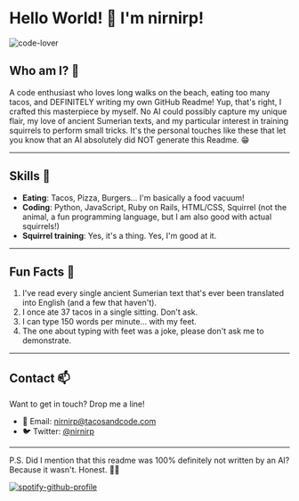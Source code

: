 # Hello World! 👋 I'm nirnirp!

![code-lover](https://user-images.githubusercontent.com/40427424/99978235-6fa7d180-2d71-11eb-8d2c-63eb8a8cb925.png)

## Who am I? 🧐

A code enthusiast who loves long walks on the beach, eating too many tacos, and DEFINITELY writing my own GitHub Readme! Yup, that's right, I crafted this masterpiece by myself. No AI could possibly capture my unique flair, my love of ancient Sumerian texts, and my particular interest in training squirrels to perform small tricks. It's the personal touches like these that let you know that an AI absolutely did NOT generate this Readme. 😁

---

## Skills 🔧

- **Eating**: Tacos, Pizza, Burgers... I'm basically a food vacuum!
- **Coding**: Python, JavaScript, Ruby on Rails, HTML/CSS, Squirrel (not the animal, a fun programming language, but I am also good with actual squirrels!)
- **Squirrel training**: Yes, it's a thing. Yes, I'm good at it.

---

## Fun Facts 🎉

1. I've read every single ancient Sumerian text that's ever been translated into English (and a few that haven't).
2. I once ate 37 tacos in a single sitting. Don't ask.
3. I can type 150 words per minute... with my feet.
4. The one about typing with feet was a joke, please don't ask me to demonstrate.

---

## Contact 📫

Want to get in touch? Drop me a line!

- 📧 Email: nirnirp@tacosandcode.com
- 🐦 Twitter: [@nirnirp](https://twitter.com/nirnirp)

---

P.S. Did I mention that this readme was 100% definitely not written by an AI? Because it wasn't. Honest. 🤖❌


[![spotify-github-profile](https://spotify-github-profile.vercel.app/api/view?uid=svky9iz42tgmy2asgqflgdqf7&cover_image=true&theme=default&show_offline=false&background_color=121212&interchange=true&bar_color=53b14f&bar_color_cover=false)](https://spotify-github-profile.vercel.app/api/view?uid=svky9iz42tgmy2asgqflgdqf7&redirect=true)

